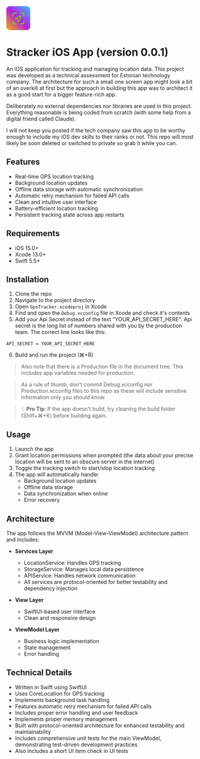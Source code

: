<img src="app-icon-small.png" width="64" height="64">

# Stracker iOS App (version 0.0.1)

An iOS application for tracking and managing location data. This project was developed as a technical assessment for Estonian technology company. The architecture for such a small one screen app might look a bit of an overkill at first but the approach in building this app was to architect it as a good start for a bigger feature-rich app.

Deliberately no external dependencies nor libraries are used in this project. Everything reasonable is being coded from scratch (with some help from a digital friend called Claude).

I will not keep you posted if the tech company saw this app to be worthy enough to include my iOS dev skills to their ranks or not. This repo will most likely be soon deleted or switched to private so grab it while you can.

## Features

- Real-time GPS location tracking
- Background location updates
- Offline data storage with automatic synchronization
- Automatic retry mechanism for failed API calls
- Clean and intuitive user interface
- Battery-efficient location tracking
- Persistent tracking state across app restarts

## Requirements

- iOS 15.0+
- Xcode 13.0+
- Swift 5.5+

## Installation

1. Clone the repo
2. Navigate to the project directory
3. Open `GpsTracker.xcodeproj` in Xcode
4. Find and open the `Debug.xcconfig` file in Xcode and check it's contents
5. Add your Api Secret instead of the text "YOUR_API_SECRET_HERE". Api secret is the long list of numbers shared with you by the production team. The correct line looks like this:
```
API_SECRET = YOUR_API_SECRET_HERE
```
6. Build and run the project (⌘+R)

> Also note that there is a Production file in the document tree. This includes app variables needed for production.

> As a rule of thumb, don't commit Debug.xcconfig nor Production.xcconfig files to this repo as these will include sensitive information only you should know.

> 💡 **Pro Tip**: If the app doesn't build, try cleaning the build folder (Shift+⌘+K) before building again.

## Usage

1. Launch the app
2. Grant location permissions when prompted (the data about your precise location will be sent to an obscure server in the internet)
3. Toggle the tracking switch to start/stop location tracking
4. The app will automatically handle:
   - Background location updates
   - Offline data storage
   - Data synchronization when online
   - Error recovery

## Architecture

The app follows the MVVM (Model-View-ViewModel) architecture pattern and includes:

- **Services Layer**
  - LocationService: Handles GPS tracking
  - StorageService: Manages local data persistence
  - APIService: Handles network communication
  - All services are protocol-oriented for better testability and dependency injection

- **View Layer**
  - SwiftUI-based user interface
  - Clean and responsive design

- **ViewModel Layer**
  - Business logic implementation
  - State management
  - Error handling

## Technical Details

- Written in Swift using SwiftUI
- Uses CoreLocation for GPS tracking
- Implements background task handling
- Features automatic retry mechanism for failed API calls
- Includes proper error handling and user feedback
- Implements proper memory management
- Built with protocol-oriented architecture for enhanced testability and maintainability
- Includes comprehensive unit tests for the main ViewModel, demonstrating test-driven development practices
- Also includes a short UI item check in UI tests
